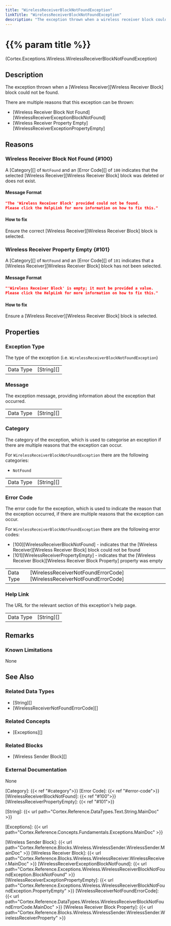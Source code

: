 ```yaml
---
title: "WirelessReceiverBlockNotFoundException"
linkTitle: "WirelessReceiverBlockNotFoundException"
description: "The exception thrown when a wireless receiver block could not be found."
---
```


# {{% param title %}}

<p class="namespace">(Cortex.Exceptions.Wireless.WirelessReceiverBlockNotFoundException)</p>

## Description

The exception thrown when a [Wireless Receiver][Wireless Receiver Block] block could not be found.

There are multiple reasons that this exception can be thrown:

- [Wireless Receiver Block Not Found][WirelessReceiverExceptionBlockNotFound]
- [Wireless Receiver Property Empty][WirelessReceiverExceptionPropertyEmpty]

## Reasons

### Wireless Receiver Block Not Found {#100}

A [Category][] of `NotFound` and an [Error Code][] of `100` indicates that the selected [Wireless Receiver][Wireless Receiver Block] block was deleted or does not exist.

#### Message Format

```json
"The 'Wireless Receiver Block' provided could not be found.
Please click the HelpLink for more information on how to fix this."
```

#### How to fix

Ensure the correct [Wireless Receiver][Wireless Receiver Block] block is selected.

### Wireless Receiver Property Empty {#101}

A [Category][] of `NotFound` and an [Error Code][] of `101` indicates that a [Wireless Receiver][Wireless Receiver Block] block has not been selected.

#### Message Format

```json
"'Wireless Receiver Block' is empty; it must be provided a value.
Please click the HelpLink for more information on how to fix this."
```

#### How to fix

Ensure a [Wireless Receiver][Wireless Receiver Block] block is selected.

## Properties

### Exception Type

The type of the exception (i.e. `WirelessReceiverBlockNotFoundException`)

| | |
|-----------|------------|
| Data Type | [String][] |

### Message

The exception message, providing information about the exception that occurred.

| | |
|-----------|------------|
| Data Type | [String][] |

### Category

The category of the exception, which is used to categorise an exception if there are multiple reasons that the exception can occur.

For `WirelessReceiverBlockNotFoundException` there are the following categories:

- `NotFound`

| | |
|-----------|------------|
| Data Type | [String][] |

### Error Code

The error code for the exception, which is used to indicate the reason that the exception occurred, if there are multiple reasons that the exception can occur.

For `WirelessReceiverBlockNotFoundException` there are the following error codes:

- [100][WirelessReceiverBlockNotFound] - indicates that the [Wireless Receiver][Wireless Receiver Block] block could not be found
- [101][WirelessReceiverPropertyEmpty] - indicates that the [Wireless Receiver Block][Wireless Receiver Block Property] property was empty

| | |
|-----------|---------------------------|
| Data Type | [WirelessReceiverNotFoundErrorCode][WirelessReceiverNotFoundErrorCode] |

### Help Link

The URL for the relevant section of this exception's help page.

| | |
|-----------|------------|
| Data Type | [String][] |

## Remarks

### Known Limitations

None

## See Also

### Related Data Types

* [String][]
* [WirelessReceiverNotFoundErrorCode][]

### Related Concepts

* [Exceptions][]

### Related Blocks

* [Wireless Sender Block][]

### External Documentation

None

[Category]: {{< ref "#category">}}
[Error Code]: {{< ref "#error-code">}}
[WirelessReceiverBlockNotFound]: {{< ref "#100">}}
[WirelessReceiverPropertyEmpty]: {{< ref "#101">}}

[String]: {{< url path="Cortex.Reference.DataTypes.Text.String.MainDoc" >}}

[Exceptions]: {{< url path="Cortex.Reference.Concepts.Fundamentals.Exceptions.MainDoc" >}}

[Wireless Sender Block]: {{< url path="Cortex.Reference.Blocks.Wireless.WirelessSender.WirelessSender.MainDoc" >}}
[Wireless Receiver Block]: {{< url path="Cortex.Reference.Blocks.Wireless.WirelessReceiver.WirelessReceiver.MainDoc" >}}
[WirelessReceiverExceptionBlockNotFound]: {{< url path="Cortex.Reference.Exceptions.Wireless.WirelessReceiverBlockNotFoundException.BlockNotFound" >}}
[WirelessReceiverExceptionPropertyEmpty]: {{< url path="Cortex.Reference.Exceptions.Wireless.WirelessReceiverBlockNotFoundException.PropertyEmpty" >}}
[WirelessReceiverNotFoundErrorCode]: {{< url path="Cortex.Reference.DataTypes.Wireless.WirelessReceiverBlockNotFoundErrorCode.MainDoc" >}}
[Wireless Receiver Block Property]: {{< url path="Cortex.Reference.Blocks.Wireless.WirelessSender.WirelessSender.WirelessReceiverProperty" >}}
